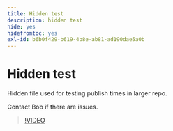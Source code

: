 ```yaml
---
title: Hidden test
description: hidden test
hide: yes
hidefromtoc: yes
exl-id: b6b0f429-b619-4b8e-ab81-ad190dae5a0b
---
```

# Hidden test

Hidden file used for testing publish times in larger repo.

Contact Bob if there are issues.


>[!VIDEO](https://video.tv.adobe.com/v/3442750/?quality=12&learn=on)
